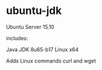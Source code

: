 # ubuntu-jdk

Ubuntu Server 15.10

includes:

  Java JDK 8u65-b17 Linux x64

  Adds Linux commands curl and wget
